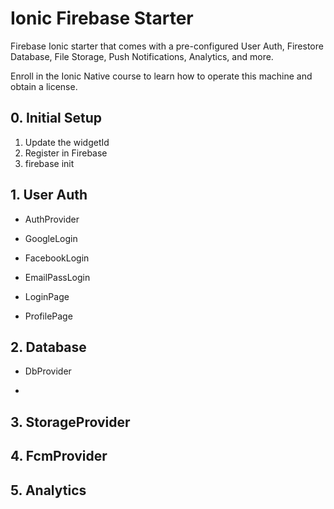 # Ionic Firebase Starter

Firebase Ionic starter that comes with a pre-configured User Auth, Firestore Database, File Storage, Push Notifications, Analytics, and more. 

Enroll in the Ionic Native course to learn how to operate this machine and obtain a license. 

## 0. Initial Setup


1. Update the widgetId
2. Register in Firebase
3. firebase init


## 1. User Auth

- AuthProvider

- GoogleLogin
- FacebookLogin
- EmailPassLogin

- LoginPage
- ProfilePage

## 2. Database

- DbProvider

- 

## 3. StorageProvider

## 4. FcmProvider

## 5. Analytics

